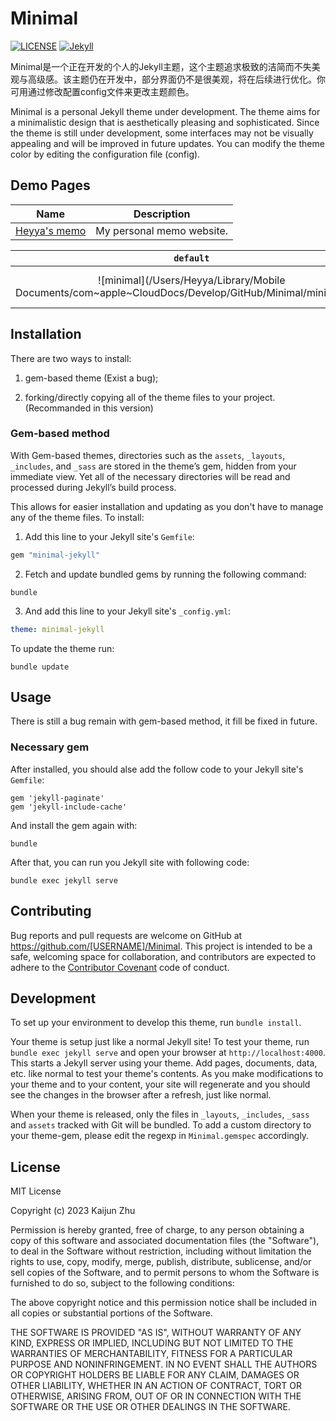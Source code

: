 # Minimal

[![LICENSE](https://img.shields.io/badge/license-MIT-lightgrey.svg)](https://github.com/Heyya-x/Minimal/blob/main/LICENSE)
[![Jekyll](https://img.shields.io/badge/jekyll-%3E%3D%203.7-blue.svg)](https://jekyllrb.com/)

Minimal是一个正在开发的个人的Jekyll主题，这个主题追求极致的洁简而不失美观与高级感。该主题仍在开发中，部分界面仍不是很美观，将在后续进行优化。你可用通过修改配置config文件来更改主题颜色。

Minimal is a personal Jekyll theme under development. The theme aims for a minimalistic design that is aesthetically pleasing and sophisticated. Since the theme is still under development, some interfaces may not be visually appealing and will be improved in future updates. You can modify the theme color by editing the configuration file (config).

## Demo Pages
| Name                                       | Description               |
| ------------------------------------------ | ------------------------- |
| [Heyya's memo](https://memo.kaijunzhu.com) | My personal memo website. |

|                          `default`                           |                            `dark`                            |
| :----------------------------------------------------------: | :----------------------------------------------------------: |
| ![minimal](/Users/Heyya/Library/Mobile Documents/com~apple~CloudDocs/Develop/GitHub/Minimal/minimal.png) | ![minimal-dark](/Users/Heyya/Library/Mobile Documents/com~apple~CloudDocs/Develop/GitHub/Minimal/minimal-dark.png) |

## Installation



There are two ways to install: 

1. gem-based theme (Exist a bug);

2. forking/directly copying all of the theme files to your project. (Recommanded in this version)

### Gem-based method

With Gem-based themes, directories such as the `assets`, `_layouts`, `_includes`, and `_sass` are stored in the theme’s gem, hidden from your immediate view. Yet all of the necessary directories will be read and processed during Jekyll’s build process.

This allows for easier installation and updating as you don't have to manage any of the theme files. To install:

1. Add this line to your Jekyll site's `Gemfile`:

```ruby
gem "minimal-jekyll"
```

2. Fetch and update bundled gems by running the following command:

```
bundle
```

3. And add this line to your Jekyll site's `_config.yml`:

```yaml
theme: minimal-jekyll
```

To update the theme run:

```
bundle update
```

## Usage

There is still a bug remain with gem-based method, it fill be fixed in future.

### Necessary gem

After installed, you should alse add the follow code to your Jekyll site's `Gemfile`:

```
gem 'jekyll-paginate'
gem 'jekyll-include-cache'
```

And install the gem again with:

```
bundle
```

After that, you can run you Jekyll site with following code:

```
bundle exec jekyll serve
```

## Contributing

Bug reports and pull requests are welcome on GitHub at https://github.com/[USERNAME]/Minimal. This project is intended to be a safe, welcoming space for collaboration, and contributors are expected to adhere to the [Contributor Covenant](https://www.contributor-covenant.org/) code of conduct.

## Development

To set up your environment to develop this theme, run `bundle install`.

Your theme is setup just like a normal Jekyll site! To test your theme, run `bundle exec jekyll serve` and open your browser at `http://localhost:4000`. This starts a Jekyll server using your theme. Add pages, documents, data, etc. like normal to test your theme's contents. As you make modifications to your theme and to your content, your site will regenerate and you should see the changes in the browser after a refresh, just like normal.

When your theme is released, only the files in `_layouts`, `_includes`, `_sass` and `assets` tracked with Git will be bundled.
To add a custom directory to your theme-gem, please edit the regexp in `Minimal.gemspec` accordingly.

## License

MIT License

Copyright (c) 2023 Kaijun Zhu

Permission is hereby granted, free of charge, to any person obtaining a copy
of this software and associated documentation files (the "Software"), to deal
in the Software without restriction, including without limitation the rights
to use, copy, modify, merge, publish, distribute, sublicense, and/or sell
copies of the Software, and to permit persons to whom the Software is
furnished to do so, subject to the following conditions:

The above copyright notice and this permission notice shall be included in all
copies or substantial portions of the Software.

THE SOFTWARE IS PROVIDED "AS IS", WITHOUT WARRANTY OF ANY KIND, EXPRESS OR
IMPLIED, INCLUDING BUT NOT LIMITED TO THE WARRANTIES OF MERCHANTABILITY,
FITNESS FOR A PARTICULAR PURPOSE AND NONINFRINGEMENT. IN NO EVENT SHALL THE
AUTHORS OR COPYRIGHT HOLDERS BE LIABLE FOR ANY CLAIM, DAMAGES OR OTHER
LIABILITY, WHETHER IN AN ACTION OF CONTRACT, TORT OR OTHERWISE, ARISING FROM,
OUT OF OR IN CONNECTION WITH THE SOFTWARE OR THE USE OR OTHER DEALINGS IN THE
SOFTWARE.
